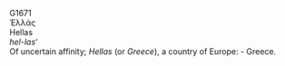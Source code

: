 <body>
  <p>G1671<br>  Ἑλλάς  <br> Hellas  <br><i>hel-las‘ </i><br>Of uncertain affinity; <i>Hellas</i> (or <i>Greece</i>), a country of Europe: - Greece.<br></p>
 </body>